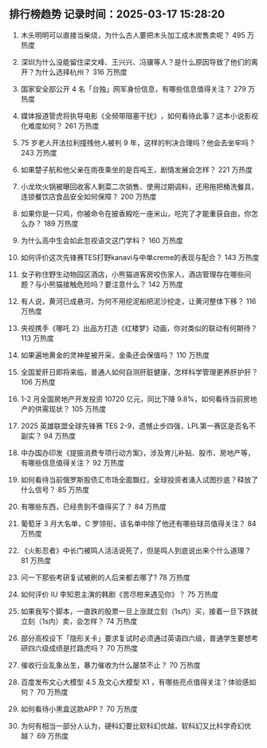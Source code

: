 
## 排行榜趋势 记录时间：2025-03-17 15:28:20
  
  1. 木头明明可以直接当柴烧，为什么古人要把木头加工成木炭售卖呢？ 495 万热度
    
  2. 深圳为什么没能留住梁文峰、王兴兴、冯骥等人？是什么原因导致了他们的离开？为什么选择杭州？ 316 万热度
    
  3. 国家安全部公开 4 名「台独」网军身份信息，有哪些信息值得关注？ 279 万热度
    
  4. 媒体报道管虎将执导电影《全频带阻塞干扰》​，如何看待此事？这本小说影视化难度如何？ 261 万热度
    
  5. 75 岁老人开法拉利撞残他人被判 9 年，这样的判决合理吗？他会去坐牢吗？ 243 万热度
    
  6. 如果楚子航和他父亲在雨夜乘坐的是百吨王，剧情发展会怎样？ 221 万热度
    
  7. 小龙坎火锅被曝回收客人剩菜二次销售、使用过期调料，还用拖把桶洗餐具，连锁餐饮店食品安全如何保障？ 200 万热度
    
  8. 如果你是一只鸡，你被命令在披香殿吃一座米山，吃完了才能重获自由，你怎么办？ 189 万热度
    
  9. 为什么高中生会如此忽视语文这门学科？ 160 万热度
    
  10. 如何评价这次先锋赛TES打野kanavi与中单creme的表现与配合？ 143 万热度
    
  11. 女子称住野生动物园区酒店，小熊猫进客房咬伤家人，酒店管理存在哪些问题？与小熊猫接触危险吗？要注意什么？ 142 万热度
    
  12. 有人说，黄河已成悬河，为何不用挖泥船把泥沙挖走，让黄河整体下移？ 116 万热度
    
  13. 央视携手《哪吒 2》出品方打造《红楼梦》动画，你对类似的联动有何期待？ 113 万热度
    
  14. 如果遍地黄金的灵神星被开采，金条还会保值吗？ 110 万热度
    
  15. 全国爱肝日即将来临，普通人如何自测肝脏健康，怎样科学管理更养肝护肝？ 106 万热度
    
  16. 1-2 月全国房地产开发投资 10720 亿元，同比下降 9.8%，如何看待当前房地产的供需现状？ 105 万热度
    
  17. 2025 英雄联盟全球先锋赛 TES 2-9，遗憾止步四强，LPL第一赛区是否名不副实？ 94 万热度
    
  18. 中办国办印发《提振消费专项行动方案》，涉及育儿补贴、股市、房地产等，有哪些信息值得关注？ 92 万热度
    
  19. 如何看待当前俄罗斯股债汇市场全面飘红，全球投资者涌入试图抄底？释放了什么信号？ 85 万热度
    
  20. 有哪些东西，已经贵到不值得买了？ 84 万热度
    
  21. 葡萄牙 3 月大名单，C 罗领衔，该名单中除了他还有哪些球员值得关注？ 84 万热度
    
  22. 《火影忍者》中长门被鸣人活活说死了，但是鸣人到底说出来个什么道理？ 81 万热度
    
  23. 问一下那些考研复试被刷的人后来都去哪了? 78 万热度
    
  24. 如何评价 IU 李知恩主演的韩剧《苦尽柑来遇见你》？ 75 万热度
    
  25. 如果我写个脚本，一直跌的股票一旦上涨就立刻（1s内）买，接着一旦下跌就立刻（1s内）卖，会怎样？ 74 万热度
    
  26. 部分高校设下「隐形关卡」要求复试时必须通过英语四六级，普通学生要想考研四六级成绩是拦路虎吗？ 70 万热度
    
  27. 催收行业乱象丛生，暴力催收为什么屡禁不止？ 70 万热度
    
  28. 百度发布文心大模型 4.5 及文心大模型 X1 ，有哪些亮点值得关注？体验感如何？ 70 万热度
    
  29. 如何看待小黑盒这款APP？ 70 万热度
    
  30. 为何有相当一部分人认为，硬科幻要比软科幻优越，软科幻又比科学奇幻优越？ 69 万热度
    